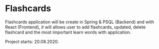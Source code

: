 # Flashcards

Flashcards application will be create in Spring & PSQL (Backend) and with React (Frontend), it will allows user to add flashcards, updated, delete flashcard and the most important learn words with application. 

Project starts: 20.08.2020.
